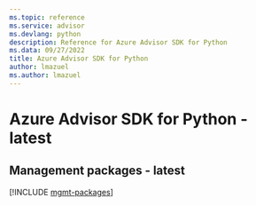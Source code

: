 ```yaml
---
ms.topic: reference
ms.service: advisor
ms.devlang: python
description: Reference for Azure Advisor SDK for Python
ms.data: 09/27/2022
title: Azure Advisor SDK for Python
author: lmazuel
ms.author: lmazuel
---
```

# Azure Advisor SDK for Python - latest

## Management packages - latest
[!INCLUDE [mgmt-packages](advisor-mgmt-index.md)]